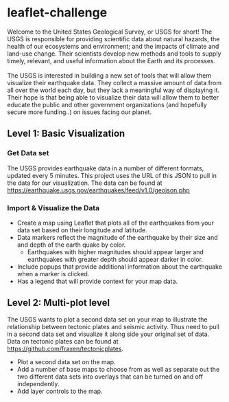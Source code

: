 # leaflet-challenge

Welcome to the United States Geological Survey, or USGS for short! The USGS is responsible for providing scientific data about natural hazards, the health of our ecosystems and environment; and the impacts of climate and land-use change. Their scientists develop new methods and tools to supply timely, relevant, and useful information about the Earth and its processes.
<br><br>
The USGS is interested in building a new set of tools that will allow them visualize their earthquake data. They collect a massive amount of data from all over the world each day, but they lack a meaningful way of displaying it. Their hope is that being able to visualize their data will allow them to better educate the public and other government organizations (and hopefully secure more funding..) on issues facing our planet.


## Level 1: Basic Visualization

### Get Data set
The USGS provides earthquake data in a number of different formats, updated every 5 minutes. This project uses the URL of this JSON to pull in the data for our visualization. The data can be found at https://earthquake.usgs.gov/earthquakes/feed/v1.0/geojson.php

### Import & Visualize the Data
 * Create a map using Leaflet that plots all of the earthquakes from your data set based on their longitude and latitude.
 * Data markers reflect the magnitude of the earthquake by their size and and depth of the earth quake by color. 
      *  Earthquakes with higher magnitudes should appear larger and earthquakes with greater depth should appear darker in color.
 * Include popups that provide additional information about the earthquake when a marker is clicked.
 * Has a legend that will provide context for your map data.

## Level 2: Multi-plot level

The USGS wants to plot a second data set on your map to illustrate the relationship between tectonic plates and seismic activity. Thus need to pull in a second data set and visualize it along side your original set of data. Data on tectonic plates can be found at https://github.com/fraxen/tectonicplates.

 * Plot a second data set on the map.
 * Add a number of base maps to choose from as well as separate out the two different data sets into overlays that can be turned on and off independently.
* Add layer controls to the map.


